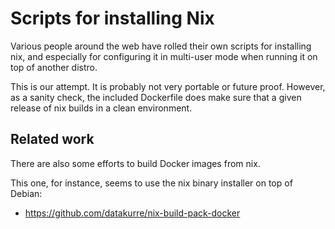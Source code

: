 

Scripts for installing Nix
==========================

Various people around the web have rolled their own scripts for
installing nix, and especially for configuring it in multi-user mode
when running it on top of another distro.

This is our attempt.  It is probably not very portable or future
proof.  However, as a sanity check, the included Dockerfile does make
sure that a given release of nix builds in a clean environment.


Related work
------------

There are also some efforts to build Docker images from nix.

This one, for instance, seems to use the nix binary installer on top
of Debian:

 * https://github.com/datakurre/nix-build-pack-docker

